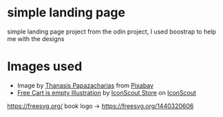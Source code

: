 # simple landing page
 simple landing page project from the odin project, I used boostrap to help me with the designs

# Images used
* Image by <a href="https://pixabay.com/users/papazachariasa-12696704/?utm_source=link-attribution&utm_medium=referral&utm_campaign=image&utm_content=4881132">Thanasis Papazacharias</a> from <a href="https://pixabay.com//?utm_source=link-attribution&utm_medium=referral&utm_campaign=image&utm_content=4881132">Pixabay</a>
* <a href="https://iconscout.com/illustrations/cart-is-empty" target="_blank">Free Cart is empty Illustration</a> by <a href="https://iconscout.com/contributors/iconscout">IconScout Store</a> on <a href="https://iconscout.com">IconScout</a>

https://freesvg.org/
book logo -> https://freesvg.org/1440320606
<style>
@import url('https://fonts.googleapis.com/css2?family=Sofia&display=swap');
</style>
